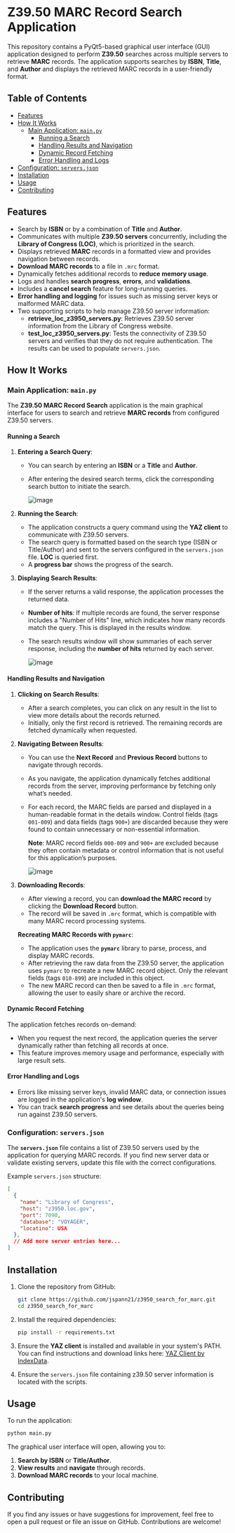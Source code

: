 # Z39.50 MARC Record Search Application

This repository contains a PyQt5-based graphical user interface (GUI) application designed to perform **Z39.50** searches across multiple servers to retrieve **MARC** records. The application supports searches by **ISBN**, **Title**, and **Author** and displays the retrieved MARC records in a user-friendly format.

## Table of Contents
- [Features](#features)
- [How It Works](#how-it-works)
  - [Main Application: `main.py`](#main-application-mainpy)
    - [Running a Search](#running-a-search)
    - [Handling Results and Navigation](#handling-results-and-navigation)
    - [Dynamic Record Fetching](#dynamic-record-fetching)
    - [Error Handling and Logs](#error-handling-and-logs)
- [Configuration: `servers.json`](#configuration-serversjson)
- [Installation](#installation)
- [Usage](#usage)
- [Contributing](#contributing)

## Features

- Search by **ISBN** or by a combination of **Title** and **Author**.
- Communicates with multiple **Z39.50 servers** concurrently, including the **Library of Congress (LOC)**, which is prioritized in the search.
- Displays retrieved **MARC** records in a formatted view and provides navigation between records.
- **Download MARC records** to a file in `.mrc` format.
- Dynamically fetches additional records to **reduce memory usage**.
- Logs and handles **search progress**, **errors**, and **validations**.
- Includes a **cancel search** feature for long-running queries.
- **Error handling and logging** for issues such as missing server keys or malformed MARC data.
- Two supporting scripts to help manage Z39.50 server information:
  - **retrieve_loc_z3950_servers.py**: Retrieves Z39.50 server information from the Library of Congress website.
  - **test_loc_z3950_servers.py**: Tests the connectivity of Z39.50 servers and verifies that they do not require authentication. The results can be used to populate `servers.json`.

## How It Works

### Main Application: `main.py`

The **Z39.50 MARC Record Search** application is the main graphical interface for users to search and retrieve **MARC records** from configured Z39.50 servers.

#### Running a Search

1. **Entering a Search Query**:
   - You can search by entering an **ISBN** or a **Title** and **Author**.
   - After entering the desired search terms, click the corresponding search button to initiate the search.

      ![image](https://github.com/user-attachments/assets/6c4c0307-8a7f-45d4-9c5a-5f7a4399d208)




2. **Running the Search**:
   - The application constructs a query command using the **YAZ client** to communicate with Z39.50 servers.
   - The search query is formatted based on the search type (ISBN or Title/Author) and sent to the servers configured in the `servers.json` file. **LOC** is queried first.
   - A **progress bar** shows the progress of the search.

3. **Displaying Search Results**:
   - If the server returns a valid response, the application processes the returned data.
   - **Number of hits**: If multiple records are found, the server response includes a "Number of Hits" line, which indicates how many records match the query. This is displayed in the results window.
   - The search results window will show summaries of each server response, including the **number of hits** returned by each server.

     ![image](https://github.com/user-attachments/assets/2468adea-41a5-4d7a-ac2e-2ab2e26b8e25)


#### Handling Results and Navigation

1. **Clicking on Search Results**:
   - After a search completes, you can click on any result in the list to view more details about the records returned.
   - Initially, only the first record is retrieved. The remaining records are fetched dynamically when requested.

2. **Navigating Between Results**:
   - You can use the **Next Record** and **Previous Record** buttons to navigate through records.
   - As you navigate, the application dynamically fetches additional records from the server, improving performance by fetching only what’s needed.
   - For each record, the MARC fields are parsed and displayed in a human-readable format in the details window. Control fields (tags `001-009`) and data fields (tags `900+`) are discarded because they were found to contain unnecessary or non-essential information.

     **Note**: MARC record fields `000-009` and `900+` are excluded because they often contain metadata or control information that is not useful for this application’s purposes.

     ![image](https://github.com/user-attachments/assets/0405cb9e-093c-4196-959b-da49c6a7f6f8)


3. **Downloading Records**:
   - After viewing a record, you can **download the MARC record** by clicking the **Download Record** button.
   - The record will be saved in `.mrc` format, which is compatible with many MARC record processing systems.

   **Recreating MARC Records with `pymarc`**:
   - The application uses the **`pymarc`** library to parse, process, and display MARC records.
   - After retrieving the raw data from the Z39.50 server, the application uses `pymarc` to recreate a new MARC record object. Only the relevant fields (tags `010-899`) are included in this object.
   - The new MARC record can then be saved to a file in `.mrc` format, allowing the user to easily share or archive the record.
   
#### Dynamic Record Fetching

The application fetches records on-demand:
- When you request the next record, the application queries the server dynamically rather than fetching all records at once.
- This feature improves memory usage and performance, especially with large result sets.

#### Error Handling and Logs

- Errors like missing server keys, invalid MARC data, or connection issues are logged in the application's **log window**.
- You can track **search progress** and see details about the queries being run against Z39.50 servers.



### Configuration: `servers.json`

The **`servers.json`** file contains a list of Z39.50 servers used by the application for querying MARC records. If you find new server data or validate existing servers, update this file with the correct configurations.

Example `servers.json` structure:

```json
[
  {
    "name": "Library of Congress",
    "host": "z3950.loc.gov",
    "port": 7090,
    "database": "VOYAGER",
    "locatino": USA
  },
  // Add more server entries here...
]
```

## Installation

1. Clone the repository from GitHub:

    ```bash
    git clone https://github.com/jspann21/z3950_search_for_marc.git
    cd z3950_search_for_marc
    ```

2. Install the required dependencies:

    ```bash
    pip install -r requirements.txt
    ```

3. Ensure the **YAZ client** is installed and available in your system's PATH. You can find instructions and download links here: [YAZ Client by IndexData](https://www.indexdata.com/resources/software/yaz/).

4. Ensure the `servers.json` file containing z39.50 server information is located with the scripts.


## Usage

To run the application:

```bash
python main.py
```

The graphical user interface will open, allowing you to:

1. **Search by ISBN** or **Title/Author**.
2. **View results** and **navigate** through records.
3. **Download MARC records** to your local machine.

## Contributing

If you find any issues or have suggestions for improvement, feel free to open a pull request or file an issue on GitHub. Contributions are welcome!


